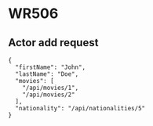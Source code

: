 # WR506

## Actor add request
```
{
  "firstName": "John",
  "lastName": "Doe",
  "movies": [
    "/api/movies/1",
    "/api/movies/2"
  ],
  "nationality": "/api/nationalities/5"
}
```